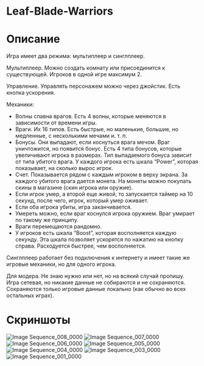 # Leaf-Blade-Warriors

# Описание

Игра имеет два режима: мультиплеер и синглплеер.

Мультиплеер.
Можно создать комнату или присоединится к существующей. 
Игроков в одной игре максимум 2. 

Управление.
Управлять персонажем можно через джойстик. Есть кнопка ускорения. 

Механики:

* Волны спавна врагов. Есть 4 волны, которые меняются в зависимости от времени игры.
* Враги. Их 16 типов. Есть быстрые, но маленькие, большие, но медленные, с несколькими мечами и. т. п.
* Бонусы. Они выпадают, если коснуться врага мечом. Враг уничтожится, но появится бонус. Есть 4 типа бонусов, которые увеличивают игрока в размерах. Тип выпадаемого бонуса зависит от типа убитого врага. У каждого игрока есть шкала “Power”, которая показывает, на сколько вырос игрок. 
* Счет. Показывается рядом с каждым игроком в верху экрана. За каждого убитого врага дается монета. На монеты можно покупать скины в магазине (скин игрока или оружие).
* Если игрок умер, а второй еще живой, то запускается таймер на 10 секунд, после чего, игрок, который умер оживает. 
* Если оба игрока убиты, игра заканчивается. 
* Умереть можно, если враг коснулся игрока оружием. Враг умирает по такому же принципу. 
* Враги перемещаются рандомно. 
* У игроков есть шкала “Boost”, которая восполняется каждую секунду. Эта шкала позволяет ускорятся по нажатию на кнопку справа. Расходуется быстрее, чем восполняется.  



Синглплеер работает без подключения к интернету и имеет такие же игровые механики, но для одного игрока. 

Для модера. Не знаю нужно или нет, но на всякий случай пропишу. Игра сетевая, но никакие данные не собираются и не сохраняются. Сохраняются только игровые данные локально (как обычно во всех остальных играх). 

# Скриншоты

![Image Sequence_008_0000](https://github.com/user-attachments/assets/7014d346-418b-40aa-aeeb-8bd4f97f7572)
![Image Sequence_007_0000](https://github.com/user-attachments/assets/2d501b9d-8f40-41fd-a77f-06d4c85aa7e3)
![Image Sequence_006_0000](https://github.com/user-attachments/assets/4d4c9086-19c9-4ac9-b94b-46bd7df1587d)
![Image Sequence_005_0000](https://github.com/user-attachments/assets/51915dd3-a0db-4aea-92ca-3a3484edf32b)
![Image Sequence_004_0000](https://github.com/user-attachments/assets/b8ddde51-b687-478d-bdcd-220164b55d1b)
![Image Sequence_003_0000](https://github.com/user-attachments/assets/c0cbdfb9-e499-48da-826f-d4b5d547012b)
![Image Sequence_001_0000](https://github.com/user-attachments/assets/ddae05fe-8654-48ee-a2ac-b5bd941481a6)
